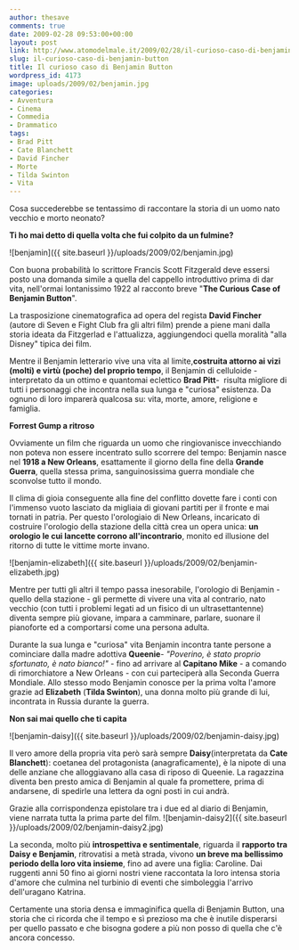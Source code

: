 ```yaml
---
author: thesave
comments: true
date: 2009-02-28 09:53:00+00:00
layout: post
link: http://www.atomodelmale.it/2009/02/28/il-curioso-caso-di-benjamin-button/
slug: il-curioso-caso-di-benjamin-button
title: Il curioso caso di Benjamin Button
wordpress_id: 4173
image: uploads/2009/02/benjamin.jpg
categories:
- Avventura
- Cinema
- Commedia
- Drammatico
tags:
- Brad Pitt
- Cate Blanchett
- David Fincher
- Morte
- Tilda Swinton
- Vita
---
```


Cosa succederebbe se tentassimo di raccontare la storia di un uomo nato vecchio e morto neonato?

**Ti ho mai detto di quella volta che fui colpito da un fulmine?**

![benjamin]({{ site.baseurl }}/uploads/2009/02/benjamin.jpg)

Con buona probabilità lo scrittore  Francis Scott Fitzgerald deve essersi posto una domanda simile a quella del cappello introduttivo prima di dar vita, nell'ormai lontanissimo 1922 al racconto breve "**The Curious Case of Benjamin Button**".

La trasposizione cinematografica ad opera del regista **David Fincher** (autore di Seven e Fight Club fra gli altri film) prende a piene mani dalla storia ideata da Fitzgerlad e l'attualizza, aggiungendoci quella moralità "alla Disney" tipica dei film.

Mentre il Benjamin letterario vive una vita al limite,**costruita attorno ai vizi (molti) e virtù (poche) del proprio tempo**, il Benjamin di celluloide - interpretato da un ottimo e quantomai eclettico **Brad Pitt**-  risulta migliore di tutti i personaggi che incontra nella sua lunga e "curiosa" esistenza. Da ognuno di loro imparerà qualcosa su: vita, morte, amore, religione e famiglia.

**Forrest Gump a ritroso**

Ovviamente un film che riguarda un uomo che ringiovanisce invecchiando non poteva non essere incentrato sullo scorrere del tempo: Benjamin nasce nel **1918 a New Orleans**, esattamente il giorno della fine della **Grande Guerra**, quella stessa prima, sanguinosissima guerra mondiale che sconvolse tutto il mondo.

Il clima di gioia conseguente alla fine del conflitto dovette fare i conti con l'immenso vuoto lasciato da migliaia di giovani partiti per il fronte e mai tornati in patria. Per questo l'orologiaio di New Orleans, incaricato di costruire l'orologio della stazione della città crea un opera unica: **un orologio le cui lancette corrono all'incontrario**, monito ed illusione del ritorno di tutte le vittime morte invano.

![benjamin-elizabeth]({{ site.baseurl }}/uploads/2009/02/benjamin-elizabeth.jpg)

Mentre per tutti gli altri il tempo passa inesorabile, l'orologio di Benjamin - quello della stazione - gli permette di vivere una vita al contrario, nato vecchio (con tutti i problemi legati ad un fisico di un ultrasettantenne) diventa sempre più giovane, impara a camminare, parlare, suonare il pianoforte ed a comportarsi come una persona adulta.

Durante la sua lunga e "curiosa" vita Benjamin incontra tante persone a cominciare dalla madre adottiva **Queenie**- _"Poverino, è stato proprio sfortunato, è nato bianco!"_ - fino ad arrivare al **Capitano Mike** - a comando di rimorchiatore a New Orleans - con cui parteciperà alla Seconda Guerra Mondiale. Allo stesso modo Benjamin conosce per la prima volta l'amore grazie ad **Elizabeth** (**Tilda Swinton**), una donna molto più grande di lui, incontrata in Russia durante la guerra.

**Non sai mai quello che ti capita**

![benjamin-daisy]({{ site.baseurl }}/uploads/2009/02/benjamin-daisy.jpg)

Il vero amore della propria vita però sarà sempre **Daisy**(interpretata da **Cate Blanchett**): coetanea del protagonista (anagraficamente), è la nipote di una delle anziane che alloggiavano alla casa di riposo di Queenie. La ragazzina diventa ben presto amica di Benjamin al quale fa promettere, prima di andarsene, di spedirle una lettera da ogni posti in cui andrà.

Grazie alla corrispondenza epistolare tra i due ed al diario di Benjamin, viene narrata tutta la prima parte del film. ![benjamin-daisy2]({{ site.baseurl }}/uploads/2009/02/benjamin-daisy2.jpg)

La seconda, molto più **introspettiva e sentimentale**, riguarda il **rapporto tra Daisy e Benjamin**, ritrovatisi a metà strada, vivono **un breve ma bellissimo periodo della loro vita insieme**, fino ad avere una figlia: Caroline. Dai ruggenti anni 50 fino ai giorni nostri viene raccontata la loro intensa storia d'amore che culmina nel turbinio di eventi che simboleggia l'arrivo dell'uragano Katrina.

Certamente una storia densa e immaginifica quella di Benjamin Button, una storia che ci ricorda che il tempo e sì prezioso ma che è inutile disperarsi per quello passato e che bisogna godere a più non posso di quella che c'è ancora concesso.
